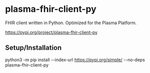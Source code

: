 # plasma-fhir-client-py
FHIR client written in Python.
Optimized for the Plasma Platform.

https://pypi.org/project/plasma-fhir-client-py

## Setup/Installation

python3 -m pip install --index-url https://pypi.org/simple/ --no-deps plasma-fhir-client-py